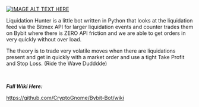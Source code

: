 [![IMAGE ALT TEXT HERE](https://i.imgur.com/cdJ7c9s.jpg)](https://www.youtube.com/watch?v=4-1NyT2h6WE)

Liquidation Hunter is a little bot written in Python that looks at
the liquidation feed via the Bitmex API for larger liquidation events
and counter trades them on Bybit where there is ZERO API friction and
we are able to get orders in very quickly without over load.

The theory is to trade very volatile moves when there are liquidations
present and get in quickly with a market order and use a tight Take Profit 
and Stop Loss. (Ride the Wave Dudddde)

<br>

***Full Wiki Here:***

https://github.com/CryptoGnome/Bybit-Bot/wiki







